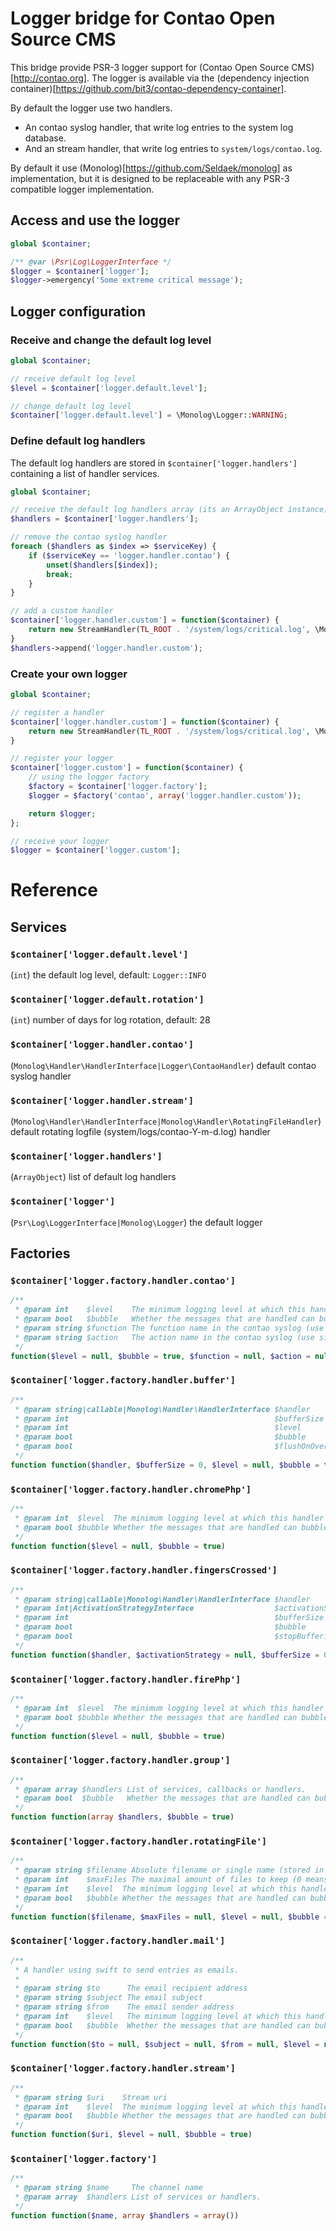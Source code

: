 Logger bridge for Contao Open Source CMS
========================================

This bridge provide PSR-3 logger support for (Contao Open Source CMS)[http://contao.org].
The logger is available via the (dependency injection container)[https://github.com/bit3/contao-dependency-container].

By default the logger use two handlers.
* An contao syslog handler, that write log entries to the system log database.
* And an stream handler, that write log entries to `system/logs/contao.log`.

By default it use (Monolog)[https://github.com/Seldaek/monolog] as implementation, but it is designed to be replaceable with any PSR-3 compatible logger implementation.

Access and use the logger
-----------------

```php
global $container;

/** @var \Psr\Log\LoggerInterface */
$logger = $container['logger'];
$logger->emergency('Some extreme critical message');
```

Logger configuration
--------------------

### Receive and change the default log level

```php
global $container;

// receive default log level
$level = $container['logger.default.level'];

// change default log level
$container['logger.default.level'] = \Monolog\Logger::WARNING;
```

### Define default log handlers

The default log handlers are stored in `$container['logger.handlers']` containing a list of handler services.

```php
global $container;

// receive the default log handlers array (its an ArrayObject instance)
$handlers = $container['logger.handlers'];

// remove the contao syslog handler
foreach ($handlers as $index => $serviceKey) {
	if ($serviceKey == 'logger.handler.contao') {
		unset($handlers[$index]);
		break;
	}
}

// add a custom handler
$container['logger.handler.custom'] = function($container) {
	return new StreamHandler(TL_ROOT . '/system/logs/critical.log', \Monolog\Logger::CRITICAL);
}
$handlers->append('logger.handler.custom');
```

### Create your own logger

```php
global $container;

// register a handler
$container['logger.handler.custom'] = function($container) {
	return new StreamHandler(TL_ROOT . '/system/logs/critical.log', \Monolog\Logger::CRITICAL);
}

// register your logger
$container['logger.custom'] = function($container) {
	// using the logger factory
	$factory = $container['logger.factory'];
	$logger = $factory('contao', array('logger.handler.custom'));

	return $logger;
};

// receive your logger
$logger = $container['logger.custom'];
```

Reference
=========

Services
--------

### `$container['logger.default.level']`
(`int`) the default log level, default: `Logger::INFO`

### `$container['logger.default.rotation']`
(`int`) number of days for log rotation, default: 28

### `$container['logger.handler.contao']`
(`Monolog\Handler\HandlerInterface|Logger\ContaoHandler`) default contao syslog handler

### `$container['logger.handler.stream']`
(`Monolog\Handler\HandlerInterface|Monolog\Handler\RotatingFileHandler`) default rotating logfile (system/logs/contao-Y-m-d.log) handler

### `$container['logger.handlers']`
(`ArrayObject`) list of default log handlers

### `$container['logger']`
(`Psr\Log\LoggerInterface|Monolog\Logger`) the default logger

Factories
---------

### `$container['logger.factory.handler.contao']`
```php
/**
 * @param int    $level    The minimum logging level at which this handler will be triggered
 * @param bool   $bubble   Whether the messages that are handled can bubble up the stack or not
 * @param string $function The function name in the contao syslog (use channel name by default)
 * @param string $action   The action name in the contao syslog (use simplified log level name by default)
 */
function($level = null, $bubble = true, $function = null, $action = null)
```

### `$container['logger.factory.handler.buffer']`
```php
/**
 * @param string|callable|Monolog\Handler\HandlerInterface $handler         Service name, callable or handler object.
 * @param int                                              $bufferSize      How many entries should be buffered at most, beyond that the oldest items are removed from the buffer.
 * @param int                                              $level           The minimum logging level at which this handler will be triggered
 * @param bool                                             $bubble          Whether the messages that are handled can bubble up the stack or not
 * @param bool                                             $flushOnOverflow If true, the buffer is flushed when the max size has been reached, by default oldest entries are discarded
 */
function function($handler, $bufferSize = 0, $level = null, $bubble = true, $flushOnOverflow = false)
```

### `$container['logger.factory.handler.chromePhp']`
```php
/**
 * @param int  $level  The minimum logging level at which this handler will be triggered
 * @param bool $bubble Whether the messages that are handled can bubble up the stack or not
 */
function function($level = null, $bubble = true)
```

### `$container['logger.factory.handler.fingersCrossed']`
```php
/**
 * @param string|callable|Monolog\Handler\HandlerInterface $handler            Service name, callable or handler object.
 * @param int|ActivationStrategyInterface                  $activationStrategy The minimum logging level at which this handler will be triggered
 * @param int                                              $bufferSize         How many entries should be buffered at most, beyond that the oldest items are removed from the buffer.
 * @param bool                                             $bubble             Whether the messages that are handled can bubble up the stack or not
 * @param bool                                             $stopBuffering      Whether the handler should stop buffering after being triggered (default true)
 */
function function($handler, $activationStrategy = null, $bufferSize = 0, $bubble = true, $stopBuffering = true)
```

### `$container['logger.factory.handler.firePhp']`
```php
/**
 * @param int  $level  The minimum logging level at which this handler will be triggered
 * @param bool $bubble Whether the messages that are handled can bubble up the stack or not
 */
function function($level = null, $bubble = true)
```

### `$container['logger.factory.handler.group']`
```php
/**
 * @param array $handlers List of services, callbacks or handlers.
 * @param bool  $bubble   Whether the messages that are handled can bubble up the stack or not
 */
function function(array $handlers, $bubble = true)
```

### `$container['logger.factory.handler.rotatingFile']`
```php
/**
 * @param string $filename Absolute filename or single name (stored in system/logs/)
 * @param int    $maxFiles The maximal amount of files to keep (0 means unlimited)
 * @param int    $level  The minimum logging level at which this handler will be triggered
 * @param bool   $bubble Whether the messages that are handled can bubble up the stack or not
 */
function function($filename, $maxFiles = null, $level = null, $bubble = true)
```

### `$container['logger.factory.handler.mail']`
```php
/**
 * A handler using swift to send entries as emails.
 *
 * @param string $to      The email recipient address
 * @param string $subject The email subject
 * @param string $from    The email sender address
 * @param int    $level   The minimum logging level at which this handler will be triggered
 * @param bool   $bubble  Whether the messages that are handled can bubble up the stack or not
 */
function function($to = null, $subject = null, $from = null, $level = null, $bubble = true)
```

### `$container['logger.factory.handler.stream']`
```php
/**
 * @param string $uri    Stream uri
 * @param int    $level  The minimum logging level at which this handler will be triggered
 * @param bool   $bubble Whether the messages that are handled can bubble up the stack or not
 */
function function($uri, $level = null, $bubble = true)
```

### `$container['logger.factory']`
```php
/**
 * @param string $name     The channel name
 * @param array  $handlers List of services or handlers.
 */
function function($name, array $handlers = array())
```
